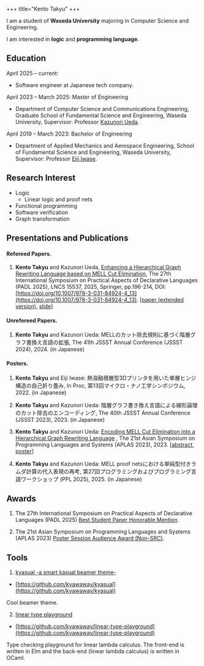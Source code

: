 +++
title="Kento Takyu"
+++


I am a student of **Waseda University** majoring in Computer Science and Engineering.

I am interested in **logic** and **programming language**.

## Education 

April 2025 – current:

- Software engineer at Japanese tech company.

April 2023 – March 2025: Master of Engineering

- Department of Computer Science and Communications Engineering, Graduate School of Fundamental Science and Engineering, Waseda University, Supervisor: Professor [Kazunori Ueda](https://www.ueda.info.waseda.ac.jp/~ueda/index.html).

April 2019 – March 2023: Bachelor of Engineering

- Department of Applied Mechanics and Aerospace Engineering, School of Fundamental Science and Engineering, Waseda University, Supervisor: Professor [Eiji Iwase](https://www.iwaselab.amech.waseda.ac.jp/people/professor/).

## Research Interest

- Logic
    - Linear logic and proof nets
- Functional programming
- Software verification
- Graph transformation

## Presentations and Publications
<!---
### Material Science
#### Refereed Papers.
#### Posters. 

1. hoge

### Computer Science
--->
#### Refereed Papers.

1. **Kento Takyu** and Kazunori Ueda, [Enhancing a Hierarchical Graph Rewriting Language based on MELL Cut Elimination](https://popl25.sigplan.org/details/PADL-2025-papers/3/Enhancing-a-Hierarchical-Graph-Rewriting-Language-based-on-MELL-Cut-Elimination), The 27th International Symposium on Practical Aspects of Declarative Languages (PADL 2025), LNCS 15537, 2025, Springer, pp.196-214, DOI: [https://doi.org/10.1007/978-3-031-84924-4_13](https://doi.org/10.1007/978-3-031-84924-4_13). [[paper (extended version)](https://arxiv.org/pdf/2411.14802), [slide](https://www.ueda.info.waseda.ac.jp/~takyu/about/padl2025-slide.pdf)]

#### Unrefereed Papers.

1. **Kento Takyu** and Kazunori Ueda: MELLのカット除去規則に基づく階層グラフ書換え言語の拡張, The 41th JSSST Annual Conference (JSSST 2024), 2024. (in Japanese)

#### Posters.

1. **Kento Takyu** and Eiji Iwase: 熱溶融積層型3Dプリンタを用いた単層ヒンジ構造の自己折り畳み, In Proc, 第13回マイクロ・ナノ工学シンポジウム, 2022. (in Japanese)

2. **Kento Takyu** and Kazunori Ueda: 階層グラフ書き換え言語による線形論理のカット除去のエンコーディング, The 40th JSSST Annual Conference (JSSST 2023), 2023. (in Japanese)

3. **Kento Takyu** and Kazunori Ueda: [Encoding MELL Cut Elimination into a Hierarchical Graph Rewriting Language](https://conf.researchr.org/details/aplas-2023/src-and-posters/4/-Non-SRC-Encoding-MELL-Cut-Elimination-into-a-Hierarchical-Graph-Rewriting-Language) 
, The 21st Asian Symposium on Programming Languages and Systems (APLAS 2023), 2023. 
[[abstract](https://www.ueda.info.waseda.ac.jp/~takyu/about/aplas2023-abst.pdf), [poster](https://www.ueda.info.waseda.ac.jp/~takyu/about/aplas2023-poster.pdf)]

4. **Kento Takyu** and Kazunori Ueda: MELL proof netsにおける単純型付きラムダ計算の代入表現の再考, 第27回プログラミングおよびプログラミング言語ワークショップ (PPL 2025), 2025. (in Japanese)

## Awards

1. The 27th International Symposium on Practical Aspects of Declarative Languages (PADL 2025) [Best Student Paper Honorable Mention](https://popl25.sigplan.org/home/PADL-2025#Awards).

2. The 21st Asian Symposium on Programming Languages and Systems (APLAS 2023) [Poster Session Audience Award (Non-SRC)](https://conf.researchr.org/track/aplas-2023/src-and-posters?#audience-awards).

## Tools

1. [kyasual -a smart kasual beamer theme-](https://kyawaway.github.io/myblog/post-kyasual/)
- <i class="fa-brands fa-github"></i> [https://github.com/kyawaway/kyasual](https://github.com/kyawaway/kyasual)

Cool beamer theme.

2. [linear type playground](https://kyawaway.github.io/linear-type-playground/)
- <i class="fa-brands fa-github"></i> [https://github.com/kyawaway/linear-type-playground](https://github.com/kyawaway/linear-type-playground) 

Type checking playground for linear lambda calculus. The front-end is written in Elm and the back-end (linear lambda calculus) is written in OCaml.


